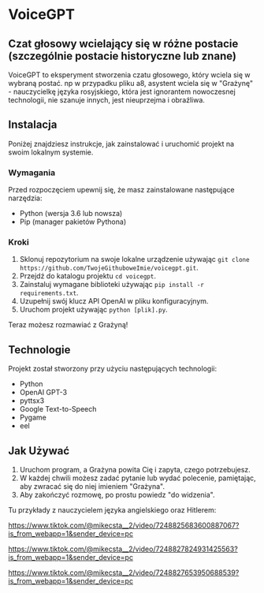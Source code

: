 
# VoiceGPT 
## Czat głosowy wcielający się w różne postacie (szczególnie postacie historyczne lub znane)
VoiceGPT to eksperyment stworzenia czatu głosowego, który wciela się w wybraną postać. np w przypadku pliku a8, asystent wciela się w "Grażynę" - nauczycielkę języka rosyjskiego, która jest ignorantem nowoczesnej technologii, nie szanuje innych, jest nieuprzejma i obraźliwa. 


## Instalacja
Poniżej znajdziesz instrukcje, jak zainstalować i uruchomić projekt na swoim lokalnym systemie.
### Wymagania

Przed rozpoczęciem upewnij się, że masz zainstalowane następujące narzędzia:
- Python (wersja 3.6 lub nowsza)
- Pip (manager pakietów Pythona)

### Kroki

1. Sklonuj repozytorium na swoje lokalne urządzenie używając `git clone https://github.com/TwojeGithuboweImie/voicegpt.git`.
2. Przejdź do katalogu projektu `cd voicegpt`.
3. Zainstaluj wymagane biblioteki używając `pip install -r requirements.txt`.
4. Uzupełnij swój klucz API OpenAI w pliku konfiguracyjnym.
5. Uruchom projekt używając `python [plik].py`.

Teraz możesz rozmawiać z Grażyną!

## Technologie
Projekt został stworzony przy użyciu następujących technologii:
- Python
- OpenAI GPT-3
- pyttsx3
- Google Text-to-Speech
- Pygame
- eel
  
## Jak Używać
1. Uruchom program, a Grażyna powita Cię i zapyta, czego potrzebujesz.
2. W każdej chwili możesz zadać pytanie lub wydać polecenie, pamiętając, aby zwracać się do niej imieniem "Grażyna".
3. Aby zakończyć rozmowę, po prostu powiedz "do widzenia".

Tu przykłady z nauczycielem języka angielskiego oraz Hitlerem:

https://www.tiktok.com/@mikecsta__2/video/7248825683600887067?is_from_webapp=1&sender_device=pc

https://www.tiktok.com/@mikecsta__2/video/7248827824931425563?is_from_webapp=1&sender_device=pc

https://www.tiktok.com/@mikecsta__2/video/7248827653950688539?is_from_webapp=1&sender_device=pc

